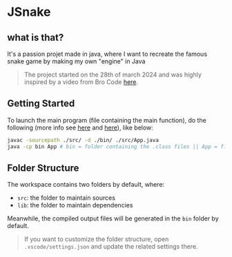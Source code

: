 # JSnake

## what is that?
It's a passion projet made in java, where I want to recreate the famous snake game by making my own "engine" in Java

> The project started on the 28th of march 2024 and was highly inspired by a video from Bro Code [here](https://www.youtube.com/watch?v=bI6e6qjJ8JQ). 

## Getting Started

To launch the main program (file containing the main function), do the following (more info see [here](https://www.baeldung.com/javac-compile-classes-directory#using-file-names) and [here](https://stackoverflow.com/a/42819276)), like below:

```bash
javac -sourcepath ./src/ -d ./bin/ ./src/App.java  
java -cp bin App # bin = folder containing the .class files || App = filename/class
```

## Folder Structure

The workspace contains two folders by default, where:

- `src`: the folder to maintain sources
- `lib`: the folder to maintain dependencies

Meanwhile, the compiled output files will be generated in the `bin` folder by default.

> If you want to customize the folder structure, open `.vscode/settings.json` and update the related settings there.

